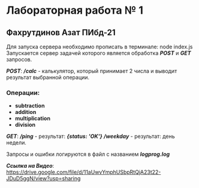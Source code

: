 # Лабораторная работа № 1 
## Фахрутдинов Азат ПИбд-21

Для запуска сервера необходимо прописать в терминале: node index.js
Запускается сервер задачей которого является обработка ***POST*** и ***GET*** запросов.

***POST***:
***/сalc*** - калькулятор, который принимает 2 числа и выводит результат выбранной операции.
### Операции:
* **subtraction**
* **addition**
* **multiplication**
* **division**

***GET***:
***/ping*** - результат: ***{status: 'OK'}***
***/weekday*** - результат: день недели.

Запросы и ошибки логируются в файл c названием ***logprog.log***

***Ссылка на Видео***: https://drive.google.com/file/d/11aUwvYmphUSbpRtQjA23t22-JDuD5ggN/view?usp=sharing
